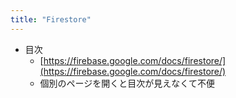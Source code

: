 ```yaml
---
title: "Firestore"
---
```


- 目次
    - [https://firebase.google.com/docs/firestore/](https://firebase.google.com/docs/firestore/)
    - 個別のページを開くと目次が見えなくて不便
